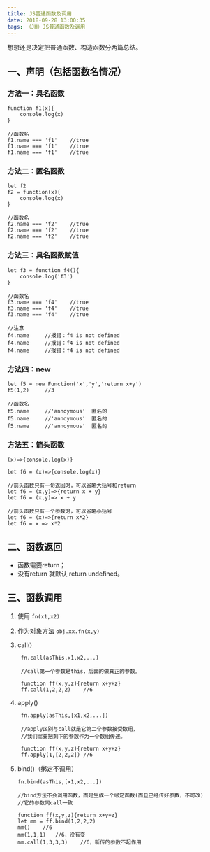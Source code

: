 ```yaml
---
title: JS普通函数及调用
date: 2018-09-28 13:00:35
tags: （JH）JS普通函数及调用
---
```

想想还是决定把普通函数、构造函数分两篇总结。

## 一、声明（包括函数名情况）
### 方法一：具名函数
	
	function f1(x){
		console.log(x)
	}
		
	//函数名
	f1.name === 'f1'	//true
	f1.name === 'f1'	//true
	f1.name === 'f1'	//true
	
### 方法二：匿名函数

	let f2
	f2 = function(x){
		console.log(x)
	}

	//函数名
	f2.name === 'f2'	//true
	f2.name === 'f2'	//true
	f2.name === 'f2'	//true
	
### 方法三：具名函数赋值
	
	let f3 = function f4(){
		console.log('f3')
	}
	
	//函数名
	f3.name === 'f4'	//true
	f3.name === 'f4'	//true
	f3.name === 'f4'	//true

	//注意 
	f4.name		//报错：f4 is not defined
	f4.name		//报错：f4 is not defined
	f4.name		//报错：f4 is not defined


### 方法四：new

	let f5 = new Function('x','y','return x+y')
	f5(1,2)		//3
	
	//函数名
	f5.name		//'annoymous'  匿名的
	f5.name		//'annoymous'  匿名的
	f5.name		//'annoymous'  匿名的


### 方法五：箭头函数

	(x)=>{console.log(x)}
	
	let f6 = (x)=>{console.log(x)}
	
	//箭头函数只有一句返回时，可以省略大括号和return
	let f6 = (x,y)=>{return x + y}
	let f6 = (x,y)=> x + y

	//箭头函数只有一个参数时，可以省略小括号
	let f6 = (x)=>{return x*2}
	let f6 = x => x*2
	

## 二、函数返回

+ 函数需要return；
+ 没有return 就默认 return undefined。

## 三、函数调用

1. 使用 `fn(x1,x2)`

2. 作为对象方法 `obj.xx.fn(x,y)`

3. call()
 
	 	fn.call(asThis,x1,x2,...)

		//call第一个参数是this，后面的做真正的参数。

		function ff(x,y,z){return x+y+z}
		ff.call(1,2,2,2)	//6

4. apply()

		fn.apply(asThis,[x1,x2,...])
	
		//apply区别与call就是它第二个参数接受数组，
		//我们需要把剩下的参数作为一个数组传递。
	
		function ff(x,y,z){return x+y+z}
		ff.apply(1,[2,2,2])	//6


5.  bind()（绑定不调用）
	
		fn.bind(asThis,[x1,x2,...])

		//bind方法不会调用函数，而是生成一个绑定函数(而且已经传好参数，不可改)
		//它的参数同call一致
			
		function ff(x,y,z){return x+y+z}
		let mm = ff.bind(1,2,2,2)
		mm()	//6	
		mm(1,1,1)	//6，没有变
		mm.call(1,3,3,3)	//6，新传的参数不起作用
	
	